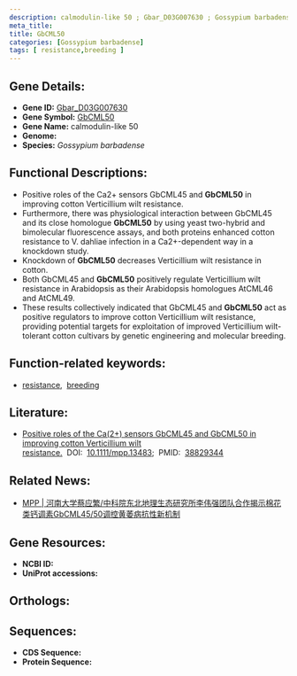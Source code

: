 ```yaml
---
description: calmodulin-like 50 ; Gbar_D03G007630 ; Gossypium barbadense
meta_title:
title: GbCML50
categories: [Gossypium barbadense]
tags: [ resistance,breeding ]
---
```


## Gene Details:
- **Gene ID:** [Gbar_D03G007630]()
- **Gene Symbol:** <u>GbCML50</u>
- **Gene Name:** calmodulin-like 50
- **Genome:** 
- **Species:** *Gossypium barbadense*

## Functional Descriptions:
   - Positive roles of the Ca2+ sensors GbCML45 and **GbCML50** in improving cotton Verticillium wilt resistance.
   - Furthermore, there was physiological interaction between GbCML45 and its close homologue **GbCML50** by using yeast two-hybrid and bimolecular fluorescence assays, and both proteins enhanced cotton resistance to V. dahliae infection in a Ca2+-dependent way in a knockdown study.
   - Knockdown of **GbCML50** decreases Verticillium wilt resistance in cotton.
   - Both GbCML45 and **GbCML50** positively regulate Verticillium wilt resistance in Arabidopsis as their Arabidopsis homologues AtCML46 and AtCML49.
   - These results collectively indicated that GbCML45 and **GbCML50** act as positive regulators to improve cotton Verticillium wilt resistance, providing potential targets for exploitation of improved Verticillium wilt-tolerant cotton cultivars by genetic engineering and molecular breeding.

## Function-related keywords:
   - [resistance](/tags/resistance/),&nbsp;&nbsp;[breeding](/tags/breeding/)

## Literature:
   - [Positive roles of the Ca(2+) sensors GbCML45 and GbCML50 in improving cotton Verticillium wilt resistance.](https://www.doi.org/10.1111/mpp.13483)&nbsp;&nbsp;DOI:&nbsp;&nbsp;[10.1111/mpp.13483](https://www.doi.org/10.1111/mpp.13483);&nbsp;&nbsp;PMID:&nbsp;&nbsp;[38829344](https://pubmed.ncbi.nlm.nih.gov/38829344/)

## Related News:
   - [MPP | 河南大学蔡应繁/中科院东北地理生态研究所李伟强团队合作揭示棉花类钙调素GbCML45/50调控黄萎病抗性新机制](https://mp.weixin.qq.com/s?__biz=Mzg3MDEwNDEyMg==&mid=2247568747&idx=3&sn=d423b677fc8dafa095410007108a0404&chksm=cf2b7528596ffe11c18ae0941e1d35556719341c94292b5ab5ec03ef66e27ce0820c96c7cae1&scene=27#wechat_redirect)

## Gene Resources:
- **NCBI ID:**  [](https://www.ncbi.nlm.nih.gov/search/all/?term=)
- **UniProt accessions:**  [](https://www.uniprot.org/uniprotkb//entry)

## Orthologs:

## Sequences:
- **CDS Sequence:**
- **Protein Sequence:**
